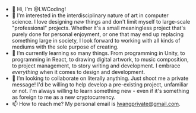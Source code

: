 - 👋 Hi, I’m @LWCoding!
- 👀 I'm interested in the interdisciplinary nature of art in computer science. I love designing *new* things and don't limit myself to large-scale "professional" projects. Whether it's a small meaningless project that's purely done for personal enjoyment, or one that may end up replacing something large in society, I look forward to working with all kinds of mediums with the sole purpose of creating.
- 🌱 I’m currently learning so many things. From programming in Unity, to programming in React, to drawing digital artwork, to music composition, to project management, to story writing and development. I embrace *everything* when it comes to design and development.
- 💞️ I’m looking to collaborate on literally anything. Just shoot me a private message! I'd be willing to help develop a pre-existing project, unfamiliar or not. I'm always willing to learn something new - even if it's something as foreign to me as a new cryptocurrency.
- 📫 How to reach me? My personal email is lwangprivate@gmail.com.

<!---
LWCoding/LWCoding is a ✨ special ✨ repository because its `README.md` (this file) appears on your GitHub profile.
You can click the Preview link to take a look at your changes.
--->
